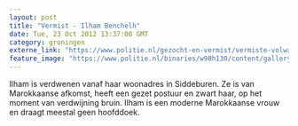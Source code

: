 ```yaml
---
layout: post
title: "Vermist - Ilham Benchelh"
date: Tue, 23 Oct 2012 13:37:00 GMT
category: groningen
externe_link: "https://www.politie.nl/gezocht-en-vermist/vermiste-volwassenen/2010/januari/01-ilham-benchelh.html"
feature_image: "https://www.politie.nl/binaries/w98h130/content/gallery/politie/vermist/vermiste-volwassenen/2010/januari/ilham-benchelh.jpg"
---
```


Ilham is verdwenen vanaf haar woonadres in Siddeburen. Ze is van Marokkaanse afkomst, heeft een gezet postuur en zwart haar, op het moment van verdwijning bruin. Ilham is een moderne Marokkaanse vrouw en draagt meestal geen hoofddoek.
